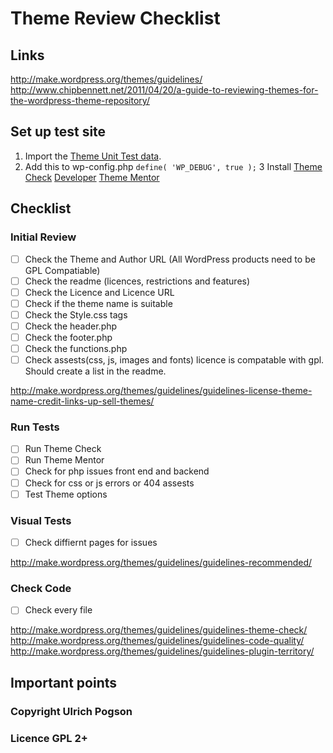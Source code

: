 # Theme Review Checklist

## Links
http://make.wordpress.org/themes/guidelines/
http://www.chipbennett.net/2011/04/20/a-guide-to-reviewing-themes-for-the-wordpress-theme-repository/

## Set up test site

1. Import the [Theme Unit Test data](http://codex.wordpress.org/Theme_Unit_Test).
2. Add this to wp-config.php
`define( 'WP_DEBUG', true );`
3 Install
[Theme Check](http://wordpress.org/plugins/theme-check/)
[Developer](http://wordpress.org/plugins/developer/)
[Theme Mentor](http://wordpress.org/plugins/theme-mentor/)

## Checklist

### Initial Review

* [ ] Check the Theme and Author URL (All WordPress products need to be GPL Compatiable)
* [ ] Check the readme (licences, restrictions and features)
* [ ] Check the Licence and Licence URL
* [ ] Check if the theme name is suitable
* [ ] Check the Style.css tags
* [ ] Check the header.php
* [ ] Check the footer.php
* [ ] Check the functions.php
* [ ] Check assests(css, js, images and fonts) licence is compatable with gpl. Should create a list in the readme.

 http://make.wordpress.org/themes/guidelines/guidelines-license-theme-name-credit-links-up-sell-themes/

### Run Tests

* [ ] Run Theme Check
* [ ] Run Theme Mentor
* [ ] Check for php issues front end and backend
* [ ] Check for css or js errors or 404 assests
* [ ] Test Theme options

### Visual Tests

* [ ] Check diffiernt pages for issues

http://make.wordpress.org/themes/guidelines/guidelines-recommended/

### Check Code
* [ ] Check every file

 http://make.wordpress.org/themes/guidelines/guidelines-theme-check/
 http://make.wordpress.org/themes/guidelines/guidelines-code-quality/
 http://make.wordpress.org/themes/guidelines/guidelines-plugin-territory/


## Important points




### Copyright Ulrich Pogson
### Licence GPL 2+

